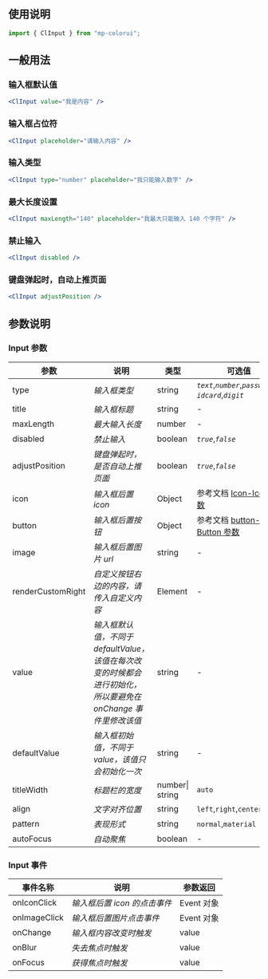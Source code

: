 ## 使用说明

```jsx
import { ClInput } from "mp-colorui";
```

## 一般用法

### 输入框默认值

```jsx
<ClInput value="我是内容" />
```

### 输入框占位符

```jsx
<ClInput placeholder="请输入内容" />
```

### 输入类型

```jsx
<ClInput type="number" placeholder="我只能输入数字" />
```

### 最大长度设置

```jsx
<ClInput maxLength="140" placeholder="我最大只能输入 140 个字符" />
```

### 禁止输入

```jsx
<ClInput disabled />
```

### 键盘弹起时，自动上推页面

```jsx
<ClInput adjustPosition />
```

## 参数说明

### Input 参数

| 参数              | 说明                                                                                                          | 类型            | 可选值                                                      | 默认值    |
| ----------------- | ------------------------------------------------------------------------------------------------------------- | --------------- | ----------------------------------------------------------- | --------- |
| type              | _输入框类型_                                                                                                  | string          | _`text`_,_`number`_,_`password`_,<br />_`idcard`_,_`digit`_ | _`text`_  |
| title             | _输入框标题_                                                                                                  | string          | -                                                           | -         |
| maxLength         | _最大输入长度_                                                                                                | number          | -                                                           | _-1_      |
| disabled          | _禁止输入_                                                                                                    | boolean         | _`true`_,_`false`_                                          | _`false`_ |
| adjustPosition    | _键盘弹起时，是否自动上推页面_                                                                                | boolean         | _`true`_,_`false`_                                          | _`false`_ |
| icon              | _输入框后置 icon_                                                                                             | Object          | 参考文档 [Icon-Icon 参数](/base/icon?id=icon-参数)          | {}        |
| button            | _输入框后置按钮_                                                                                              | Object          | 参考文档 [button-Button 参数](/base/button?id=button-参数)  | {}        |
| image             | _输入框后置图片 url_                                                                                          | string          | -                                                           | -         |
| renderCustomRight | _自定义按钮右边的内容，请传入自定义内容_                                                                      | Element         | -                                                           | -         |
| value             | _输入框默认值，不同于 defaultValue，该值在每次改变的时候都会进行初始化，所以要避免在 onChange 事件里修改该值_ | string          | -                                                           | -         |
| defaultValue      | _输入框初始值，不同于 value，该值只会初始化一次_                                                              | string          | -                                                           | -         |
| titleWidth        | _标题栏的宽度_                                                                                                | number\| string | `auto`                                                      | `auto`    |
| align             | _文字对齐位置_                                                                                                | string          | `left`,`right`,`center`,`none`                              | `none`    |
| pattern           | _表现形式_                                                                                                    | string          | `normal`,`material`                                         | `normal`  |
| autoFocus         | _自动聚焦_                                                                                                    | boolean         | -                                                           | `false`   |

### Input 事件

| 事件名称     | 说明                         | 参数返回   |
| ------------ | ---------------------------- | ---------- |
| onIconClick  | _输入框后置 icon 的点击事件_ | Event 对象 |
| onImageClick | _输入框后置图片点击事件_     | Event 对象 |
| onChange     | _输入框内容改变时触发_       | value      |
| onBlur       | _失去焦点时触发_             | value      |
| onFocus      | _获得焦点时触发_             | value      |

<FloatPhone url="https://yinliangdream.github.io/mp-colorui-h5-demo/#/pages/components/input/index" />

